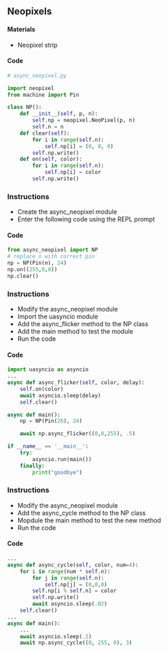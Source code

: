 ## Neopixels

#### Materials 
 - Neopixel strip

#### Code
```Python
# async_neopixel.py

import neopixel
from machine import Pin

class NP():
    def __init__(self, p, n):
        self.np = neopixel.NeoPixel(p, n)
        self.n = n
    def clear(self):
        for i in range(self.n):
            self.np[i] = (0, 0, 0)
        self.np.write()
    def on(self, color):
        for i in range(self.n):
            self.np[i] = color
        self.np.write()
```

### Instructions
 - Create the async_neopixel module
 - Enter the following code using the REPL prompt
 
#### Code
```Python
from async_neopixel import NP
# replace n with correct pin
np = NP(Pin(n), 24)
np.on((255,0,0))
np.clear()
```

### Instructions
 - Modify the async_neopixel module
 - Import the uasyncio module
 - Add the async_flicker method to the NP class
 - Add the main method to test the module
 - Run the code

#### Code
```Python
import uasyncio as asyncio
...
async def async_flicker(self, color, delay):
    self.on(color)
    await asyncio.sleep(delay)
    self.clear()

async def main():
    np = NP(Pin(26), 24)

    await np.async_flicker((0,0,255), .5)

if __name__ == '__main__':
    try:
        asyncio.run(main())
    finally:
        print("goodbye")
```

### Instructions
 - Modify the async_neopixel module
 - Add the async_cycle method to the NP class
 - Mopdule the main method to test the new method
 - Run the code

#### Code
```Python
...
async def async_cycle(self, color, num=4):
    for i in range(num * self.n):
        for j in range(self.n):
            self.np[j] = (0,0,0)
        self.np[i % self.n] = color
        self.np.write()
        await asyncio.sleep(.02)
    self.clear()
...
async def main():
    ...
    await asyncio.sleep(.2)
    await np.async_cycle((0, 255, 0), 3)
```